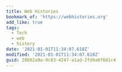 ```yaml
---
title: Web Histories
bookmark_of: 'https://webhistories.org'
add_like: true
tags:
  - Tech
  - web
  - history
date: '2021-01-01T11:34:07.618Z'
modified: '2021-01-01T11:34:07.618Z'
guid: 28602a9a-9c83-4247-a1ad-2fd9a0f6d1c4
---
```

 
